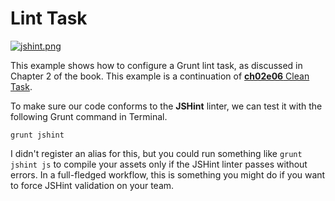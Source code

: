 # Lint Task

[![jshint.png][1]][2]

This example shows how to configure a Grunt lint task, as discussed in Chapter 2 of the book. This example is a continuation of [**ch02e06** Clean Task][3].

To make sure our code conforms to the **JSHint** linter, we can test it with the following Grunt command in Terminal.

```shell
grunt jshint
```

I didn't register an alias for this, but you could run something like `grunt jshint js` to compile your assets only if the JSHint linter passes without errors. In a full-fledged workflow, this is something you might do if you want to force JSHint validation on your team.

  [1]: http://i.imgur.com/b7ZsUe7.png
  [2]: http://www.jshint.com/ "JSHint.com"
  [3]: https://github.com/buildfirst/buildfirst/ch02/06_clean-task "Clean Task Example"
